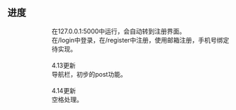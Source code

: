 <h2>进度</h2>
<p style="margin-left:100px">
在127.0.0.1:5000中运行，会自动转到注册界面。<br>
在/login中登录，在/register中注册，使用邮箱注册，手机号绑定待实现。<br>
<br>
4.13更新<br>
导航栏，初步的post功能。<br>
<br>
4.14更新<br>
空格处理。<br>
<br>

</p>
